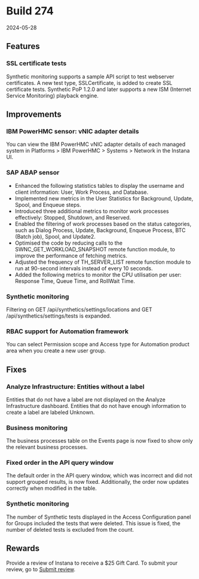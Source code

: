 # Build 274

2024-05-28

## Features

### SSL certificate tests
Synthetic monitoring supports a sample API script to test webserver certificates. A new test type, SSLCertificate, is added to create SSL certificate tests. 
Synthetic PoP 1.2.0 and later supports a new ISM (Internet Service Monitoring) playback engine.

## Improvements

### IBM PowerHMC sensor: vNIC adapter details
You can view the IBM PowerHMC vNIC adapter details of each managed system in Platforms > IBM PowerHMC > Systems > Network in the Instana UI. 

### SAP ABAP sensor
- Enhanced the following statistics tables to display the username and client information: User, Work Process, and Database.
- Implemented new metrics in the User Statistics for Background, Update, Spool, and Enqueue steps.
- Introduced three additional metrics to monitor work processes effectively: Stopped, Shutdown, and Reserved.
- Enabled the filtering of work processes based on the status categories, such as Dialog Process, Update, Background, Enqueue Process, BTC (Batch job), Spool, and Update2.
- Optimised the code by reducing calls to the SWNC_GET_WORKLOAD_SNAPSHOT remote function module, to improve the performance of fetching metrics.
- Adjusted the frequency of TH_SERVER_LIST remote function module to run at 90-second intervals instead of every 10 seconds.
- Added the following metrics to monitor the CPU utilisation per user: Response Time, Queue Time, and RollWait Time.

### Synthetic monitoring
Filtering on GET /api/synthetics/settings/locations and GET /api/synthetics/settings/tests is expanded. 

### RBAC support for Automation framework
You can select Permission scope and Access type for Automation product area when you create a new user group. 

## Fixes

### Analyze Infrastructure: Entities without a label
Entities that do not have a label are not displayed on the Analyze Infrastructure dashboard. Entities that do not have enough information to create a label are labeled Unknown.

### Business monitoring
The business processes table on the Events page is now fixed to show only the relevant business processes.

### Fixed order in the API query window
The default order in the API query window, which was incorrect and did not support grouped results, is now fixed. Additionally, the order now updates correctly when modified in the table.

### Synthetic monitoring
The number of Synthetic tests displayed in the Access Configuration panel for Groups included the tests that were deleted. This issue is fixed, the number of deleted tests is excluded from the count.

## Rewards
Provide a review of Instana to receive a $25 Gift Card. To submit your review, go to [Submit review](https://www.g2.com/contributor/instana-an-ibm-company-25-usd-2-reward-link?secure%5Bpage_id%5D=instana-an-ibm-company-25-usd-2-reward-link&secure%5Brewards%5D=true&secure%5Btoken%5D=5f61c4680c043dd462ee268a2e95504e1cec47c239f634889f1a86908d965fa1&utm_source=ibm&utm_medium=CSA&utm_campaign=email).
